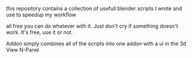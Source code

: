 this repository contains a collection of usefull blender scripts I wrote and use to speedup my workflow

all free you can do whatever with it. Just don't cry if something doesn't work. It's free, use it or not.

Addon simply combines all of the scripts into one addon with a ui in the 3d View N-Panel
